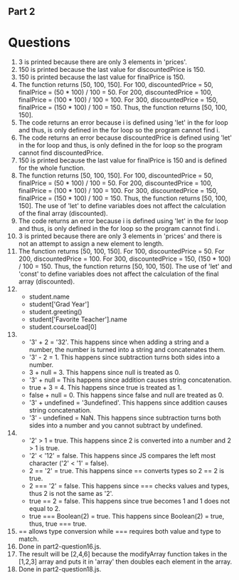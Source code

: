 ## Part 2

# Questions

1. 3 is printed because there are only 3 elements in 'prices'.
2. 150 is printed because the last value for discountedPrice is 150.
3. 150 is printed because the last value for finalPrice is 150.
4. The function returns [50, 100, 150]. For 100, discountedPrice = 50, finalPrice = (50 * 100) / 100 = 50. For 200, discountedPrice = 100, finalPrice = (100 * 100) / 100 = 100. For 300, discountedPrice = 150, finalPrice = (150 * 100) / 100 = 150. Thus, the function returns [50, 100, 150].
5. The code returns an error because i is defined using 'let' in the for loop and thus, is only defined in the for loop so the program cannot find i.
6. The code returns an error because discountedPrice is defined using 'let' in the for loop and thus, is only defined in the for loop so the program cannot find discountedPrice.
7. 150 is printed because the last value for finalPrice is 150 and is defined for the whole function.
8. The function returns [50, 100, 150]. For 100, discountedPrice = 50, finalPrice = (50 * 100) / 100 = 50. For 200, discountedPrice = 100, finalPrice = (100 * 100) / 100 = 100. For 300, discountedPrice = 150, finalPrice = (150 * 100) / 100 = 150. Thus, the function returns [50, 100, 150]. The use of 'let' to define variables does not affect the calculation of the final array (discounted).
9. The code returns an error because i is defined using 'let' in the for loop and thus, is only defined in the for loop so the program cannot find i.
10. 3 is printed because there are only 3 elements in 'prices' and there is not an attempt to assign a new element to length.
11. The function returns [50, 100, 150]. For 100, discountedPrice = 50. For 200, discountedPrice = 100. For 300, discountedPrice = 150, (150 * 100) / 100 = 150. Thus, the function returns [50, 100, 150]. The use of 'let' and 'const' to define variables does not affect the calculation of the final array (discounted).
12. - student.name
    - student['Grad Year']
    - student.greeting()
    - student['Favorite Teacher'].name
    - student.courseLoad[0]
13. - '3' + 2 = '32'. This happens since when adding a string and a number, the number is turned into a string and concatenates them.
    - '3' - 2 = 1.  This happens since subtraction turns both sides into a number.
    - 3 + null = 3. This happens since null is treated as 0.
    - '3' + null = This happens since addition causes string concatenation.
    - true + 3 = 4. This happens since true is treated as 1.
    - false + null = 0. This happens since false and null are treated as 0.
    - '3' + undefined = '3undefined'. This happens since addition causes string concatenation.
    - '3' - undefined = NaN. This happens since subtraction turns both sides into a number and you cannot subtract by undefined.
14. - '2' > 1 = true. This happens since 2 is converted into a number and 2 > 1 is true.
    - '2' < '12' = false. This happens since JS compares the left most character ('2' < '1' = false).
    - 2 == '2' = true. This happens since == converts types so 2 == 2 is true.
    - 2 === '2' = false. This happens since === checks values and types, thus 2 is not the same as '2'.
    - true == 2 = false. This happens since true becomes 1 and 1 does not equal to 2.
    - true === Boolean(2) = true. This happens since Boolean(2) = true, thus, true === true.
15. == allows type conversion while === requires both value and type to match.
16. Done in part2-question16.js.
17. The result will be [2,4,6] because the modifyArray function takes in the [1,2,3] array and puts it in 'array' then doubles each element in the array.
18. Done in part2-question18.js.
